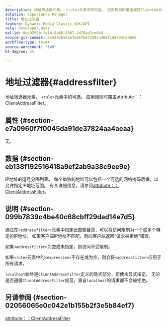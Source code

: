 ```yaml
---
description: 地址筛选器元素。 <rule>元素中的可选。 应用规则时覆盖属性ClientAddressFilter。
solution: Experience Manager
title: 地址过滤器
feature: Dynamic Media Classic,SDK/API
role: Developer,User
exl-id: 0da9299b-fe14-4a69-8567-2d79ad2ce0bd
source-git-commit: 7c4492b583e7bd6fb87229c4566f1d9493c8a650
workflow-type: tm+mt
source-wordcount: '149'
ht-degree: 2%

---
```


# 地址过滤器{#addressfilter}

地址筛选器元素。 `<rule>`元素中的可选。 应用规则时覆盖attribute：：ClientAddressFilter。

## 属性 {#section-e7a0960f7f0045da91de37824aa4aeaa}

无。

## 数据 {#section-eb138f192516418a9ef2ab9a38c9ee9e}

IP地址的逗号分隔列表。 每个单独的地址可以包括一个可选的网络掩码后缀，以允许指定IP地址范围。 有关详细信息，请参阅[attribute：：ClientAddressFilter](/help/aem-is-ir-api/ir-api/material-cat/image-rendering-api-ref/c-ir-material-catalog/c-ir-attributes-reference/r-ir-clientaddressfilter.md)。

## 说明 {#section-099b7839c4be40c68cbff29dad14e7d5}

通过在`<addressfilter>`元素中指定此图像目录，可以将访问限制为一个或多个特定的IP地址。 如果客户端IP地址不匹配，则向客户端返回“请求被拒绝”错误。

如果`<addressfilter>`为空或未指定，则访问不受限制。

如果`<rule>`元素中的`<expression>`不存在或为空，则会将`<addressfilter>`应用于所有请求。

`localhost`始终是`ClientAddressFilter`定义的隐式部分，即使未显式指定。 无论是否遵循`ClientAddressFilter`规范，源自`localhost`的请求都不会被拒绝。

## 另请参阅 {#section-02056065e0c042e1b155b2f3e5b84ef7}

[attribute：：ClientAddressFilter](../../../../../ir-api/material-cat/image-rendering-api-ref/c-ir-material-catalog/c-ir-attributes-reference/r-ir-clientaddressfilter.md#reference-52a541cec0b0424faf263d1fb4946b5f)
